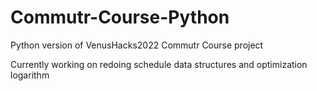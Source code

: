 # Commutr-Course-Python

Python version of VenusHacks2022 Commutr Course project

Currently working on redoing schedule data structures and optimization logarithm

